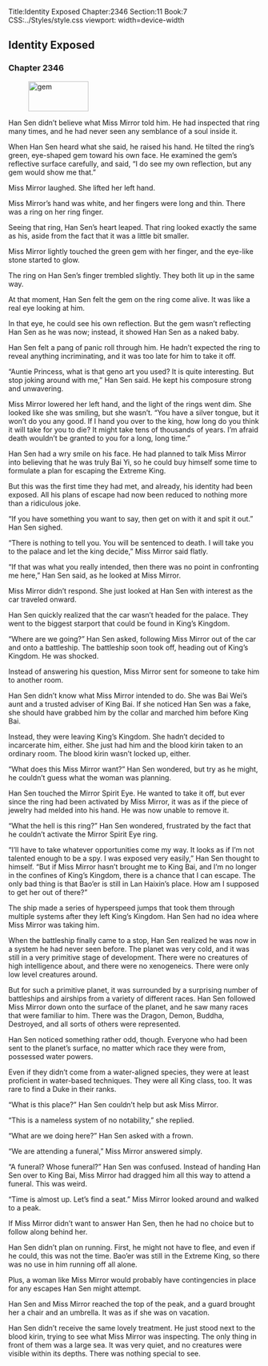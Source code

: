 Title:Identity Exposed 
Chapter:2346 
Section:11 
Book:7 
CSS:../Styles/style.css 
viewport: width=device-width
  
## Identity Exposed
### Chapter 2346 
<figure>
	<img src="../Images/gem.gif" alt="gem" id="gem" width="120" height="60" />
</figure>
  

  
  Han Sen didn’t believe what Miss Mirror told him. He had inspected that ring many times, and he had never seen any semblance of a soul inside it.

When Han Sen heard what she said, he raised his hand. He tilted the ring’s green, eye-shaped gem toward his own face. He examined the gem’s reflective surface carefully, and said, “I do see my own reflection, but any gem would show me that.”

Miss Mirror laughed. She lifted her left hand.

Miss Mirror’s hand was white, and her fingers were long and thin. There was a ring on her ring finger.

Seeing that ring, Han Sen’s heart leaped. That ring looked exactly the same as his, aside from the fact that it was a little bit smaller.

Miss Mirror lightly touched the green gem with her finger, and the eye-like stone started to glow.

The ring on Han Sen’s finger trembled slightly. They both lit up in the same way.

At that moment, Han Sen felt the gem on the ring come alive. It was like a real eye looking at him.

In that eye, he could see his own reflection. But the gem wasn’t reflecting Han Sen as he was now; instead, it showed Han Sen as a naked baby.

Han Sen felt a pang of panic roll through him. He hadn’t expected the ring to reveal anything incriminating, and it was too late for him to take it off.

“Auntie Princess, what is that geno art you used? It is quite interesting. But stop joking around with me,” Han Sen said. He kept his composure strong and unwavering.

Miss Mirror lowered her left hand, and the light of the rings went dim. She looked like she was smiling, but she wasn’t. “You have a silver tongue, but it won’t do you any good. If I hand you over to the king, how long do you think it will take for you to die? It might take tens of thousands of years. I’m afraid death wouldn’t be granted to you for a long, long time.”

Han Sen had a wry smile on his face. He had planned to talk Miss Mirror into believing that he was truly Bai Yi, so he could buy himself some time to formulate a plan for escaping the Extreme King.

But this was the first time they had met, and already, his identity had been exposed. All his plans of escape had now been reduced to nothing more than a ridiculous joke.

“If you have something you want to say, then get on with it and spit it out.” Han Sen sighed.

“There is nothing to tell you. You will be sentenced to death. I will take you to the palace and let the king decide,” Miss Mirror said flatly.

“If that was what you really intended, then there was no point in confronting me here,” Han Sen said, as he looked at Miss Mirror.

Miss Mirror didn’t respond. She just looked at Han Sen with interest as the car traveled onward.

Han Sen quickly realized that the car wasn’t headed for the palace. They went to the biggest starport that could be found in King’s Kingdom.

“Where are we going?” Han Sen asked, following Miss Mirror out of the car and onto a battleship. The battleship soon took off, heading out of King’s Kingdom. He was shocked.

Instead of answering his question, Miss Mirror sent for someone to take him to another room.

Han Sen didn’t know what Miss Mirror intended to do. She was Bai Wei’s aunt and a trusted adviser of King Bai. If she noticed Han Sen was a fake, she should have grabbed him by the collar and marched him before King Bai.

Instead, they were leaving King’s Kingdom. She hadn’t decided to incarcerate him, either. She just had him and the blood kirin taken to an ordinary room. The blood kirin wasn’t locked up, either.

“What does this Miss Mirror want?” Han Sen wondered, but try as he might, he couldn’t guess what the woman was planning.

Han Sen touched the Mirror Spirit Eye. He wanted to take it off, but ever since the ring had been activated by Miss Mirror, it was as if the piece of jewelry had melded into his hand. He was now unable to remove it.

“What the hell is this ring?” Han Sen wondered, frustrated by the fact that he couldn’t activate the Mirror Spirit Eye ring.

“I’ll have to take whatever opportunities come my way. It looks as if I’m not talented enough to be a spy. I was exposed very easily,” Han Sen thought to himself. “But if Miss Mirror hasn’t brought me to King Bai, and I’m no longer in the confines of King’s Kingdom, there is a chance that I can escape. The only bad thing is that Bao’er is still in Lan Haixin’s place. How am I supposed to get her out of there?”

The ship made a series of hyperspeed jumps that took them through multiple systems after they left King’s Kingdom. Han Sen had no idea where Miss Mirror was taking him.

When the battleship finally came to a stop, Han Sen realized he was now in a system he had never seen before. The planet was very cold, and it was still in a very primitive stage of development. There were no creatures of high intelligence about, and there were no xenogeneics. There were only low level creatures around.

But for such a primitive planet, it was surrounded by a surprising number of battleships and airships from a variety of different races. Han Sen followed Miss Mirror down onto the surface of the planet, and he saw many races that were familiar to him. There was the Dragon, Demon, Buddha, Destroyed, and all sorts of others were represented.

Han Sen noticed something rather odd, though. Everyone who had been sent to the planet’s surface, no matter which race they were from, possessed water powers.

Even if they didn’t come from a water-aligned species, they were at least proficient in water-based techniques. They were all King class, too. It was rare to find a Duke in their ranks.

“What is this place?” Han Sen couldn’t help but ask Miss Mirror.

“This is a nameless system of no notability,” she replied.

“What are we doing here?” Han Sen asked with a frown.

“We are attending a funeral,” Miss Mirror answered simply.

“A funeral? Whose funeral?” Han Sen was confused. Instead of handing Han Sen over to King Bai, Miss Mirror had dragged him all this way to attend a funeral. This was weird.

“Time is almost up. Let’s find a seat.” Miss Mirror looked around and walked to a peak.

If Miss Mirror didn’t want to answer Han Sen, then he had no choice but to follow along behind her.

Han Sen didn’t plan on running. First, he might not have to flee, and even if he could, this was not the time. Bao’er was still in the Extreme King, so there was no use in him running off all alone.

Plus, a woman like Miss Mirror would probably have contingencies in place for any escapes Han Sen might attempt.

Han Sen and Miss Mirror reached the top of the peak, and a guard brought her a chair and an umbrella. It was as if she was on vacation.

Han Sen didn’t receive the same lovely treatment. He just stood next to the blood kirin, trying to see what Miss Mirror was inspecting. The only thing in front of them was a large sea. It was very quiet, and no creatures were visible within its depths. There was nothing special to see.

